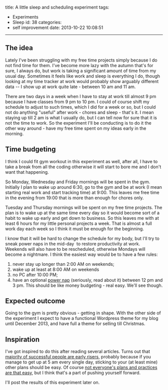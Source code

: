 title: A little sleep and scheduling experiment
tags:
  - Experiments
  - Sleep
id: 38
categories:
  - self improvement
date: 2013-10-22 10:08:51
---

## The idea

Lately I've been struggling with my free time projects simply because I do not find time for them. I've become more lazy with the autumn that's for sure, I always do, but work is taking a significant amount of time from my usual day. Sometimes it feels like work and sleep is everything I do, though looking at my time tracker at work would probably show arguably different data -- I show up at work quite late - between 10 am and 11 am.

There are two days in a week when I have to stay at work till almost 9 pm because I have classes from 9 pm to 10 pm. I could of course shift my schedule to adjust to such times, which I did for a week or so, but I could not do anything "useful" after work - chores and sleep - that's it. I mean staying up till 2 am is what I usually do, but I can tell now for sure that it is not the time to work. So the experiment I'll be conducting is to do it the other way around - have my free time spent on my ideas early in the morning.<!--more-->

## Time budgeting

I think I could fit gym workout in this experiment as well, after all, I have to take a break from all the coding otherwise it will start to bore me and I don't want that happening.

So Monday, Wednesday and Friday mornings will be spent in the gym. Initially I plan to wake up around 6:30, go to the gym and be at work (I mean starting real work and start tracking time) at 9:00\. This leaves me free time in the evening from 19:00 that is more than enough for chores only.

Tuesday and Thursday mornings will be spent on my free time projects. The plan is to wake up at the same time every day so it would become sort of a habit to wake up early and get down to business. So this leaves me with at least 6 hours for my little personal projects a week. That is almost a full work day each week so I think it must be enough for the beginning.

I know that it will be hard to change the schedule for my body, but I'll try to sneak power naps in the mid-day  to restore productivity at work. Weekends will also have to be rescheduled, otherwise Mondays will become a nightmare. I think the easiest way would be to have a few rules:

1.  never stay up longer than 2:00 AM on weekends;
2.  wake up at least at 8:00 AM on weekends
3.  no PC after 10:00 PM;
4.  have an optional [power nap](http://en.wikipedia.org/wiki/Power_nap) (seriously, read about it) between 12 pm and 3 pm.
This should be like money budgeting - real easy. We'll see though.

## Expected outcome

Going to the gym is pretty obvious - getting in shape. With the other side of the experiment I expect to have a functional Wordpress theme for my blog until December 2013, and have full a theme for selling till Christmas.

## Inspiration

I've got inspired to do this after reading several articles. Turns out that [majority of successful people are early risers](http://www.theguardian.com/science/2013/oct/05/daily-rituals-creative-minds-mason-currey), probably because if you manage to get up at 5 am every single day, sticking to your (at least mine) other plans should be easy. Of course [not everyone's plans and practices are that easy](http://lifehacker.com/what-mozart-and-kobe-bryant-can-teach-us-about-delibera-1442488267), but I think that's a part of pushing yourself forward.

I'll post the results of this experiment later on.